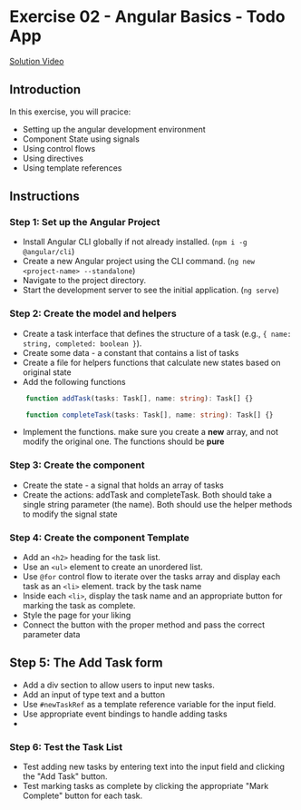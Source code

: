 # Exercise 02 - Angular Basics - Todo App
[Solution Video](https://youtu.be/6g4u_I88vGk)
## Introduction
In this exercise, you will pracice:
* Setting up the angular development environment
* Component State using signals
* Using control flows
* Using directives
* Using template references

## Instructions
### Step 1: Set up the Angular Project
- Install Angular CLI globally if not already installed. (`npm i -g @angular/cli`)
- Create a new Angular project using the CLI command. (`ng new <project-name> --standalone`)
- Navigate to the project directory.
- Start the development server to see the initial application. (`ng serve`)

### Step 2: Create the model and helpers
- Create a task interface that defines the structure of a task (e.g., `{ name: string, completed: boolean }`).
- Create some data - a constant that contains a list of tasks
- Create a file for helpers functions that calculate new states based on original state
- Add the following functions

```typescript
    function addTask(tasks: Task[], name: string): Task[] {}

    function completeTask(tasks: Task[], name: string): Task[] {}
```

- Implement the functions. make sure you create a **new** array, and not modify the original one. The functions should be **pure**

### Step 3: Create the component
- Create the state - a signal that holds an array of tasks
- Create the actions: addTask and completeTask. Both should take a single string parameter (the name). Both should use the helper methods to modify the signal state

### Step 4: Create the component Template
- Add an `<h2>` heading for the task list.
- Use an `<ul>` element to create an unordered list.
- Use `@for` control flow to iterate over the tasks array and display each task as an `<li>` element. track by the task name
- Inside each `<li>`, display the task name and an appropriate button for marking the task as complete.
- Style the page for your liking
- Connect the button with the proper method and pass the correct parameter data

## Step 5: The Add Task form
- Add a div section to allow users to input new tasks.
- Add an input of type text and a button
- Use `#newTaskRef` as a template reference variable for the input field.
- Use appropriate event bindings to handle adding tasks
- 
### Step 6: Test the Task List
- Test adding new tasks by entering text into the input field and clicking the "Add Task" button.
- Test marking tasks as complete by clicking the appropriate "Mark Complete" button for each task.

